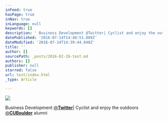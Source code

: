 ```yaml
---
inFeed: true
hasPage: true
inNav: true
inLanguage: null
keywords: []
description: ' Business Development @Twitter| Cyclist and enjoy the outdoors @CUBoulder alumni'
datePublished: '2016-07-14T14:40:51.889Z'
dateModified: '2016-07-14T14:39:44.848Z'
title: ''
author: []
sourcePath: _posts/2016-02-28-test.md
authors: []
publisher: null
starred: false
url: test/index.html
_type: Article

---
```

![](https://the-grid-user-content.s3-us-west-2.amazonaws.com/9a2b5a4e-3ee6-407e-bacb-e91d75d07559.jpg)

Business Development [@][0]**[Twitter][1]**| Cyclist and enjoy the outdoors [@**CUBoulder**][2] alumni

[0]: https://twitter.com/Twitter
[1]: null
[2]: https://twitter.com/CUBoulder